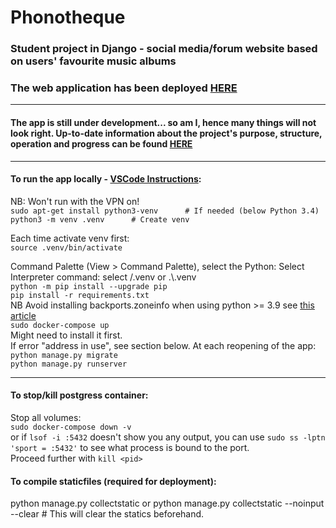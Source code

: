 # Phonotheque
### Student project in Django - social media/forum website based on users' favourite music albums

### The web application has been deployed [HERE](https://phonotheque.up.railway.app/)
---
#### The app is still under development... so am I, hence many things will not look right. Up-to-date information about the project's purpose, structure, operation and progress can be found [HERE](https://phonotheque.up.railway.app/about/)
---
#### To run the app locally - [VSCode Instructions](https://code.visualstudio.com/docs/python/tutorial-django):
NB: Won't run with the VPN on!  
`sudo apt-get install python3-venv      # If needed (below Python 3.4)`  
`python3 -m venv .venv      # Create venv`     

Each time activate venv first:  
```source .venv/bin/activate``` 

Command Palette (View > Command Palette), select the Python: Select Interpreter command: select /.venv or .\\.venv  
`python -m pip install --upgrade pip`  
`pip install -r requirements.txt`  
NB Avoid installing backports.zoneinfo when using python >= 3.9 
see [this article](https://stackoverflow.com/questions/71712258/error-could-not-build-wheels-for-backports-zoneinfo-which-is-required-to-insta)  
`sudo docker-compose up`  
Might need to install it first.  
If error "address in use", see section below.
At each reopening of the app:  
`python manage.py migrate`  
`python manage.py runserver`
***
#### To stop/kill postgress container:
Stop all volumes:  
`sudo docker-compose down -v`  
or
if `lsof -i :5432` doesn't show you any output, you can use 
`sudo ss -lptn 'sport = :5432'` to see what process is bound to the port.  
Proceed further with `kill <pid>`
#### To compile staticfiles (required for deployment):
python manage.py collectstatic
or 
python manage.py collectstatic --noinput --clear    # This will clear the statics beforehand.

	


